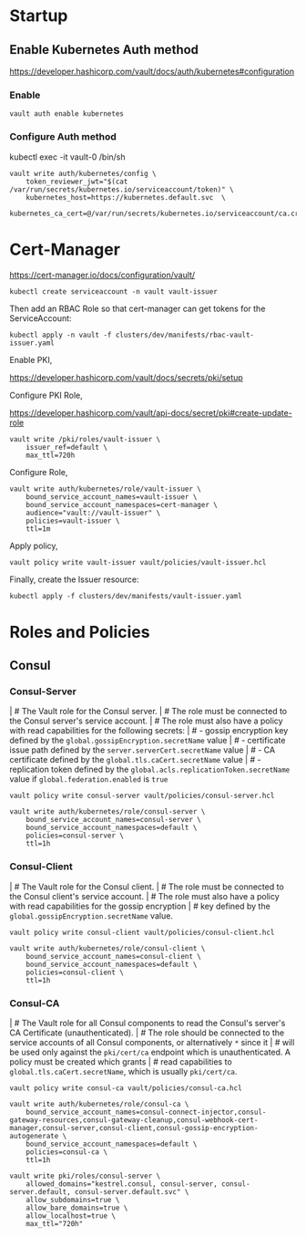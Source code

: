 # Startup
## Enable Kubernetes Auth method
https://developer.hashicorp.com/vault/docs/auth/kubernetes#configuration

### Enable

```
vault auth enable kubernetes
```

### Configure Auth method

kubectl exec -it vault-0 /bin/sh

```
vault write auth/kubernetes/config \
    token_reviewer_jwt="$(cat /var/run/secrets/kubernetes.io/serviceaccount/token)" \
    kubernetes_host=https://kubernetes.default.svc  \
    kubernetes_ca_cert=@/var/run/secrets/kubernetes.io/serviceaccount/ca.crt
```

# Cert-Manager

https://cert-manager.io/docs/configuration/vault/

```
kubectl create serviceaccount -n vault vault-issuer
```

Then add an RBAC Role so that cert-manager can get tokens for the ServiceAccount:

```
kubectl apply -n vault -f clusters/dev/manifests/rbac-vault-issuer.yaml
```

Enable PKI,

https://developer.hashicorp.com/vault/docs/secrets/pki/setup

Configure PKI Role, 

https://developer.hashicorp.com/vault/api-docs/secret/pki#create-update-role

```
vault write /pki/roles/vault-issuer \
	issuer_ref=default \
	max_ttl=720h
```

Configure Role,

```
vault write auth/kubernetes/role/vault-issuer \
    bound_service_account_names=vault-issuer \
    bound_service_account_namespaces=cert-manager \
    audience="vault://vault-issuer" \
    policies=vault-issuer \
    ttl=1m
```

Apply policy,

```
vault policy write vault-issuer vault/policies/vault-issuer.hcl 
```

Finally, create the Issuer resource:

```
kubectl apply -f clusters/dev/manifests/vault-issuer.yaml
```



# Roles and Policies

## Consul

### Consul-Server
| # The Vault role for the Consul server.
| # The role must be connected to the Consul server's service account.
| # The role must also have a policy with read capabilities for the following secrets:
| # - gossip encryption key defined by the `global.gossipEncryption.secretName` value
| # - certificate issue path defined by the `server.serverCert.secretName` value
| # - CA certificate defined by the `global.tls.caCert.secretName` value
| # - replication token defined by the `global.acls.replicationToken.secretName` value if `global.federation.enabled` is `true`

```
vault policy write consul-server vault/policies/consul-server.hcl
```

```
vault write auth/kubernetes/role/consul-server \
    bound_service_account_names=consul-server \
    bound_service_account_namespaces=default \
    policies=consul-server \
    ttl=1h
```

### Consul-Client
| # The Vault role for the Consul client.
| # The role must be connected to the Consul client's service account.
| # The role must also have a policy with read capabilities for the gossip encryption
| # key defined by the `global.gossipEncryption.secretName` value.

```
vault policy write consul-client vault/policies/consul-client.hcl
```

```
vault write auth/kubernetes/role/consul-client \
    bound_service_account_names=consul-client \
    bound_service_account_namespaces=default \
    policies=consul-client \
    ttl=1h
```

### Consul-CA
| # The Vault role for all Consul components to read the Consul's server's CA Certificate (unauthenticated).
| # The role should be connected to the service accounts of all Consul components, or alternatively `*` since it
| # will be used only against the `pki/cert/ca` endpoint which is unauthenticated. A policy must be created which grants
| # read capabilities to `global.tls.caCert.secretName`, which is usually `pki/cert/ca`.

```
vault policy write consul-ca vault/policies/consul-ca.hcl
```

```
vault write auth/kubernetes/role/consul-ca \
    bound_service_account_names=consul-connect-injector,consul-gateway-resources,consul-gateway-cleanup,consul-webhook-cert-manager,consul-server,consul-client,consul-gossip-encryption-autogenerate \
    bound_service_account_namespaces=default \
    policies=consul-ca \
    ttl=1h
```

```
vault write pki/roles/consul-server \
    allowed_domains="kestrel.consul, consul-server, consul-server.default, consul-server.default.svc" \
    allow_subdomains=true \
    allow_bare_domains=true \
    allow_localhost=true \
    max_ttl="720h"
```